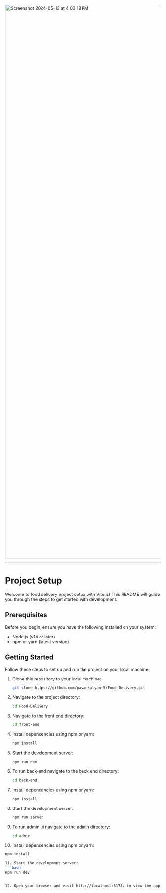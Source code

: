 
<img width="1792" alt="Screenshot 2024-05-13 at 4 03 18 PM" src="https://github.com/pavankalyan-5/Food-Delivery/assets/63582758/9d58e867-e847-4ad9-a1c4-d034c88d3024">


-------------------------------------------------------------------------------------------------------------------------


# Project Setup

Welcome to food delivery project setup with Vite.js! This README will guide you through the steps to get started with development.

## Prerequisites

Before you begin, ensure you have the following installed on your system:

- Node.js (v14 or later)
- npm or yarn (latest version)

## Getting Started

Follow these steps to set up and run the project on your local machine:

1. Clone this repository to your local machine:

   ```bash
   git clone https://github.com/pavankalyan-5/Food-Delivery.git

2. Navigate to the project directory:

    ```bash
   cd Food-Delivery
    
3. Navigate to the front end directory:

   ```bash
   cd front-end

4. Install dependencies using npm or yarn:

   ```bash
   npm install

5. Start the development server:
   
   ```bash
   npm run dev

6. To run back-end navigate to the back end directory:

   ```bash
   cd back-end

7. Install dependencies using npm or yarn:

   ```bash
   npm install

8. Start the development server:
   
   ```bash
   npm run server

9. To run admin ui navigate to the admin directory:

   ```bash
   cd admin

10. Install dependencies using npm or yarn:

   ```bash
   npm install

11. Start the development server:
   ```bash
   npm run dev


12. Open your browser and visit http://localhost:5173/ to view the app.
